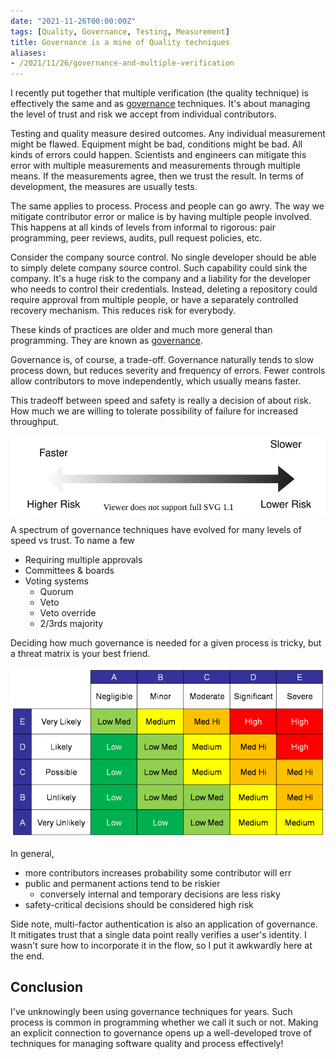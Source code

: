 ```yaml
---
date: "2021-11-26T00:00:00Z"
tags: [Quality, Governance, Testing, Measurement]
title: Governance is a mine of Quality techniques
aliases:
- /2021/11/26/governance-and-multiple-verification
---
```


I recently put together that multiple verification (the quality technique) is effectively the same and as [governance](https://en.wikipedia.org/wiki/Corporate_governance) techniques. It's about managing the level of trust and risk we accept from individual contributors.
<!--more-->

<!-- Aiming for "low-trust" may sound bad, but good governance doesn't mean we don't trust, it means we don't *have to*.
 -->


Testing and quality measure desired outcomes. Any individual measurement might be flawed. Equipment might be bad, conditions might be bad. All kinds of errors could happen. Scientists and engineers can mitigate this error with multiple measurements and measurements through multiple means. If the measurements agree, then we trust the result. In terms of development, the measures are usually tests.

The same applies to process. Process and people can go awry. The way we mitigate contributor error or malice is by having multiple people involved. This happens at all kinds of levels from informal to rigorous: pair programming, peer reviews, audits, pull request policies, etc.

Consider the company source control. No single developer should be able to simply delete company source control. Such capability could sink the company. It's a huge risk to the company and a liability for the developer who needs to control their credentials. Instead, deleting a repository could require approval from multiple people, or have a separately controlled recovery mechanism. This reduces risk for everybody.

These kinds of practices are older and much more general than programming. They are known as [governance](https://en.wikipedia.org/wiki/Corporate_governance).

Governance is, of course, a trade-off. Governance naturally tends to slow process down, but reduces severity and frequency of errors. Fewer controls allow contributors to move independently, which usually means faster. 

This tradeoff between speed and safety is really a decision of about risk. How much we are willing to tolerate possibility of failure for increased throughput. 

![governance risk vs speed spectrum](../../../static/post-media/Governance-and-Multiple-Verification/risk-spectrum.drawio.svg)

A spectrum of governance techniques have evolved for many levels of speed vs trust. To name a few 
- Requiring multiple approvals
- Committees & boards
- Voting systems 
  - Quorum
  - Veto
  - Veto override
  - 2/3rds majority



Deciding how much governance is needed for a given process is tricky, but a threat matrix is your best friend.

![threat matrix](../../../static/post-media/threat-matrix.png)

In general,
- more contributors increases probability some contributor will err
- public and permanent actions tend to be riskier
  - conversely internal and temporary decisions are less risky 
- safety-critical decisions should be considered high risk

Side note, multi-factor authentication is also an application of governance. It mitigates trust that a single data point really verifies a user's identity. I wasn't sure how to incorporate it in the flow, so I put it awkwardly here at the end.

## Conclusion

I've unknowingly been using governance techniques for years. Such process is common in programming whether we call it such or not. Making an explicit connection to governance opens up a well-developed trove of techniques for managing software quality and process effectively!